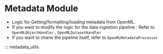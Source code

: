 # Metadata Module

- Logic for Getting/formatting/loading metadata from OpenML.
- If you want to modify the logic for the data ingestion pipeline : Refer to `OpenMLObjectHandler` , `OpenMLDatasetHandler`
- If you want to chane the pipeline itself, refer to `OpenMLMetadataProcessor`

::: metadata_utils